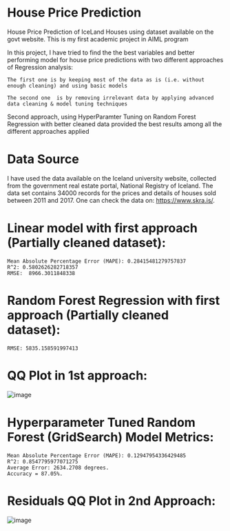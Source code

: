# House Price Prediction
House Price Prediction of IceLand Houses using dataset available on the govt website. This is my first academic project in AIML program

In this project, I have tried to find the the best variables and better performing model for house price predictions with two different approaches of  Regression analysis:

    The first one is by keeping most of the data as is (i.e. without enough cleaning) and using basic models

    The second one  is by removing irrelevant data by applying advanced data cleaning & model tuning techniques


Second approach, using HyperParamter Tuning on Random Forest Regression with better cleaned data provided the best results among all the different approaches applied

# Data Source

I have used the data available on the Iceland university website, collected from the government real estate portal, National Registry of Iceland. The data set contains 34000 records for the prices and details of houses sold between 2011 and 2017. One can check the data on: https://www.skra.is/.

# Linear model with first approach (Partially cleaned dataset):
	
	Mean Absolute Percentage Error (MAPE): 0.28415481279757837
	R^2: 0.5802626282718357
	RMSE:  8966.3011848338
  
# Random Forest Regression with first approach (Partially cleaned dataset):
	
	RMSE: 5835.158591997413
  
# QQ Plot in 1st approach:

![image](https://user-images.githubusercontent.com/113072173/226500551-41a5df10-28a6-453a-bf36-8150a2c84764.png)


  
# Hyperparameter Tuned Random Forest (GridSearch) Model Metrics:
	
	Mean Absolute Percentage Error (MAPE): 0.12947954336429485
	R^2: 0.8547795977071275
	Average Error: 2634.2708 degrees.
	Accuracy = 87.05%.
  
# Residuals QQ Plot in 2nd Approach:

![image](https://user-images.githubusercontent.com/113072173/226500478-a6f56cbf-6dcc-4ee0-a143-d37a00f6cdb1.png)




